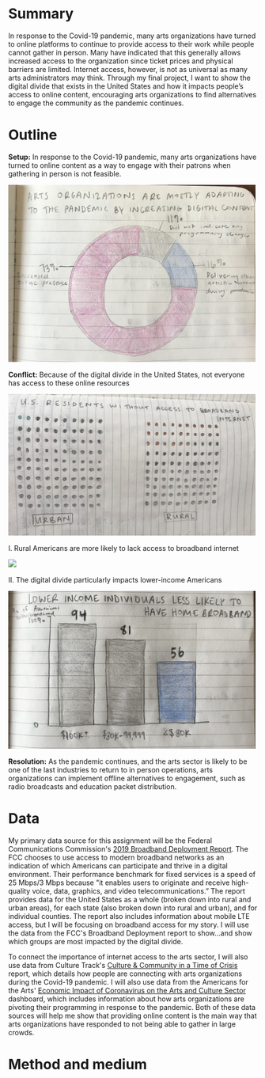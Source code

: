 # Summary
In response to the Covid-19 pandemic, many arts organizations have turned to online platforms to continue to provide access to their work while people cannot gather in person. Many have indicated that this generally allows increased access to the organization since ticket prices and physical barriers are limited. Internet access, however, is not as universal as many arts administrators may think. Through my final project, I want to show the digital divide that exists in the United States and how it impacts people’s access to online content, encouraging arts organizations to find alternatives to engage the community as the pandemic continues. 

# Outline
**Setup:** In response to the Covid-19 pandemic, many arts organizations have turned to online content as a way to engage with their patrons when gathering in person is not feasible.

<img src="arts.jpg" width="500">

**Conflict:** Because of the digital divide in the United States, not everyone has access to these online resources

<div> <img src="dots.jpg" width="500"> </div>

I. Rural Americans are more likely to lack access to broadband internet
<div class='tableauPlaceholder' id='viz1606086165575' style='position: relative'><noscript><a href='#'><img alt=' ' src='https:&#47;&#47;public.tableau.com&#47;static&#47;images&#47;ZB&#47;ZBPTYNNNW&#47;1_rss.png' style='border: none'/></a></noscript><object class='tableauViz'  style='display:none;'><param name='host_url' value='https%3A%2F%2Fpublic.tableau.com%2F' /> <param name='embed_code_version' value='3' /> <param name='path' value='shared&#47;ZBPTYNNNW' /> <param name='toolbar' value='yes' /><param name='static_image' value='https:&#47;&#47;public.tableau.com&#47;static&#47;images&#47;ZB&#47;ZBPTYNNNW&#47;1.png' /> <param name='animate_transition' value='yes' /><param name='display_static_image' value='yes' /><param name='display_spinner' value='yes' /><param name='display_overlay' value='yes' /><param name='display_count' value='yes'/><param name='language' value='en' /><param name='filter' value='publish=yes'/></object></div><script type='text/javascript'> var divElement = document.getElementById('viz1606086165575');var vizElement = divElement.getElementsByTagName('object')[0];                    vizElement.style.width='100%';vizElement.style.height=(divElement.offsetWidth*0.75)+'px';var scriptElement = document.createElement('script'); scriptElement.src = 'https://public.tableau.com/javascripts/api/viz_v1.js'; vizElement.parentNode.insertBefore(scriptElement, vizElement); </script>

II. The digital divide particularly impacts lower-income Americans
<div> <img src="income.jpg" width="500"> </div>


**Resolution:** As the pandemic continues, and the arts sector is likely to be one of the last industries to return to in person operations, arts organizations can implement offline alternatives to engagement, such as radio broadcasts and education packet distribution. 

# Data
My primary data source for this assignment will be the Federal Communications Commission's [2019 Broadband Deployment Report](https://www.fcc.gov/document/broadband-deployment-report-digital-divide-narrowing-substantially-0). The FCC chooses to use access to modern broadband networks as an indication of which Americans can participate and thrive in a digital environment. Their performance benchmark for fixed services is a speed of 25 Mbps/3 Mbps because "it enables users to originate and receive high-quality voice, data, graphics, and video telecommunications.” The report provides data for the United States as a whole (broken down into rural and urban areas), for each state (also broken down into rural and urban), and for individual counties. The report also includes information about mobile LTE access, but I will be focusing on broadband access for my story. I will use the data from the FCC's Broadband Deployment report to show...and show which groups are most impacted by the digital divide.

To connect the importance of internet access to the arts sector, I will also use data from Culture Track's [Culture & Community in a Time of Crisis](https://s28475.pcdn.co/wp-content/uploads/2020/09/CCTC-Key-Findings-from-Wave-1_9.29.pdf) report, which details how people are connecting with arts organizations during the Covid-19 pandemic. I will also use data from the Americans for the Arts' [Economic Impact of Coronavirus on the Arts and Culture Sector](https://www.americansforthearts.org/by-topic/disaster-preparedness/the-economic-impact-of-coronavirus-on-the-arts-and-culture-sector) dashboard, which includes information about how arts organizations are pivoting their programming in response to the pandemic. Both of these data sources will help me show that providing online content is the main way that arts organizations have responded to not being able to gather in large crowds.

# Method and medium
